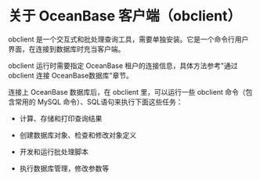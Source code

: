 关于 OceanBase 客户端（obclient）
===============================================

obclient 是一个交互式和批处理查询工具，需要单独安装。它是一个命令行用户界面，在连接到数据库时充当客户端。

obclient 运行时需要指定 OceanBase 租户的连接信息，具体方法参考"通过 obclient 连接 OceanBase数据库"章节。

连接上 OceanBase 数据库后，在 obclient 里，可以运行一些 obclient 命令（包含常用的 MySQL 命令）、SQL语句来执行下面这些任务：

* 计算、存储和打印查询结果

* 创建数据库对象、检查和修改对象定义

* 开发和运行批处理脚本

* 执行数据库管理，修改参数等
